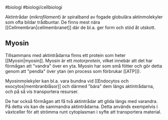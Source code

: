 #biologi #biologi/cellbiologi 

Aktintrådar (*mikrofilament*) är spiralband av fogade globulära aktinmolekyler som ofta bildar trådbuntar. De finns mest nära [[Cellmembran|cellmembranet]] där de bl.a. ger form och stöd åt utskott.
## Myosin
Tillsammans med aktintrådarna finns ett protein som heter [[Myosin|myosin]]. Myosin är ett *motorprotein*, vilket innebär att det har förmågan att "vandra" över en yta. Myosin har som små fötter och gör detta genom att "pendla" över ytan (en process som förbrukar [[ATP]]).

Myosinmolekyler kan bl.a. vara bundna vid [[Endocytos och exocytos|membranblåsor]] och därmed "bära" dem längs aktintrådarna, och på så vis transportera resurser.

De har också förmågan att få två aktintrådar att glida längs med varandra. På detta vis kan de sammandra aktintrådarna. Detta används exempelvis i växtceller för att strömma runt cytoplasman i syfte att transportera material.